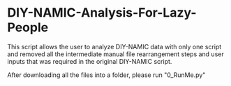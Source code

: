 # DIY-NAMIC-Analysis-For-Lazy-People
This script allows the user to analyze DIY-NAMIC data with only one script and removed all the intermediate manual file rearrangement steps and user inputs that was required in the original DIY-NAMIC script. 


After downloading all the files into a folder, please run "0_RunMe.py"
